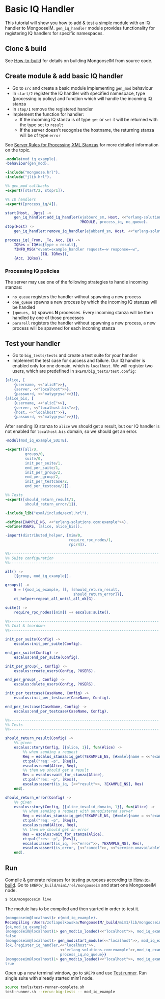 # Basic IQ Handler

This tutorial will show you how to add & test a simple module with an IQ
handler to MongooseIM.
`gen_iq_handler` module provides functionality for registering IQ
handlers for specific namespaces.


## Clone & build

See [How-to-build](../../user-guide/How-to-build) for details on building MongooseIM
from source code.


## Create module & add basic IQ handler

* Go to `src` and create a basic module implementing `gen_mod` behaviour
* In `start/2` register the IQ handler with specified namespace, type
  (processing iq policy) and function which will handle the incoming IQ stanza
* In `stop/1` remove the registered handler
* Implement the function for handler:
    * If the incoming IQ stanza is of type `get` or `set` it will be
      returned with the type set to `result`
    * If the server doesn't recognise the hostname, the returning stanza
      will be of type `error`

See [Server Rules for Processing XML Stanzas](https://tools.ietf.org/html/rfc6120#section-10) for more
detailed information on the topic.

```erlang
-module(mod_iq_example).
-behaviour(gen_mod).

-include("mongoose.hrl").
-include("jlib.hrl").

%% gen_mod callbacks
-export([start/2, stop/1]).

%% IQ handlers
-export([process_iq/4]).

start(Host, _Opts) ->
    gen_iq_handler:add_iq_handler(ejabberd_sm, Host, <<"erlang-solutions.com:example">>,
                                  ?MODULE, process_iq, no_queue).
stop(Host) ->
    gen_iq_handler:remove_iq_handler(ejabberd_sm, Host, <<"erlang-solutions.com:example">>).

process_iq(_From, _To, Acc, IQ) ->
    IQRes = IQ#iq{type = result},
    ?INFO_MSG("event=example_handler request=~w response=~w", 
                [IQ, IQRes]),
    {Acc, IQRes}.
```


### Processing IQ policies

The server may use one of the following strategies to handle incoming stanzas:

* `no_queue` registers the handler without spawning a new process
* `one_queue` spawns a new process by which the incoming IQ stanzas will
  be handled
* `{queues, N}` spawns **N** processes. Every incoming stanza will be then
  handled by one of those processes
* `pararell` registers the handler without spawning a new process, a new process will be spawned
  for each incoming stanza

## Test your handler

* Go to `big_tests/tests` and create a test suite for your handler
* Implement the test case for success and failure. Our IQ handler is
  enabled only for one domain, which is `localhost`. We will register two
users, which are predefined in `$REPO/big_tests/test.config`:

```erlang
{alice, [
    {username, <<"alicE">>},
    {server, <<"localhost">>},
    {password, <<"matygrysa">>}]},
{alice_bis, [
    {username, <<"alicE">>},
    {server, <<"localhost.bis">>},
    {host, <<"localhost">>},
    {password, <<"matygrysa">>}]},
```
After sending IQ stanza to `alice` we should get a result, but our IQ
handler is not enabled for `localhost.bis` domain, so we should get an
error.

```erlang
-modul(mod_iq_example_SUITE).

-export([all/0,
         groups/0,
         suite/0,
         init_per_suite/1,
         end_per_suite/1,
         init_per_group/2,
         end_per_group/2,
         init_per_testcase/2,
         end_per_testcase/2]).

%% Tests
-export([should_return_result/1,
         should_return_error/1]).

-include_lib("exml/include/exml.hrl").

-define(EXAMPLE_NS, <<"erlang-solutions.com:example">>).
-define(USERS, [alice, alice_bis]).

-import(distributed_helper, [mim/0,
                             require_rpc_nodes/1,
                             rpc/4]).

%%--------------------------------------------------------------------
%% Suite configuration
%%--------------------------------------------------------------------

all() ->
    [{group, mod_iq_example}].

groups() ->
    G = [{mod_iq_example, [], [should_return_result,
                               should_return_error]}],
    ct_helper:repeat_all_until_all_ok(G).

suite() ->
    require_rpc_nodes([mim]) ++ escalus:suite().

%%--------------------------------------------------------------------
%% Init & teardown
%%--------------------------------------------------------------------

init_per_suite(Config) ->
    escalus:init_per_suite(Config).

end_per_suite(Config) ->
    escalus:end_per_suite(Config).

init_per_group(_, Config) ->
    escalus:create_users(Config, ?USERS).

end_per_group(_, Config) ->
    escalus:delete_users(Config, ?USERS).

init_per_testcase(CaseName, Config) ->
    escalus:init_per_testcase(CaseName, Config).

end_per_testcase(CaseName, Config) ->
    escalus:end_per_testcase(CaseName, Config).

%%--------------------------------------------------------------------
%% Tests
%%--------------------------------------------------------------------

should_return_result(Config) ->
    %% given
    escalus:story(Config, [{alice, 1}], fun(Alice) ->
        %% when sending a request
        Req = escalus_stanza:iq_get(?EXAMPLE_NS, [#xmlel{name = <<"example">>}]),
        ct:pal("req: ~p", [Req]),
        escalus:send(Alice, Req),
        %% then we should get a result
        Res = escalus:wait_for_stanza(Alice),
        ct:pal("res: ~p", [Res]),
        escalus:assert(is_iq, [<<"result">>, ?EXAMPLE_NS], Res)
    end).

should_return_error(Config) ->
    %% given
    escalus:story(Config, [{alice_invalid_domain, 1}], fun(Alice) ->
        %% when sending a request with unregistered server
        Req = escalus_stanza:iq_get(?EXAMPLE_NS, [#xmlel{name = <<"example">>}]),
        ct:pal("req: ~p", [Req]),
        escalus:send(Alice, Req),
        %% then we should get an error
        Res = escalus:wait_for_stanza(Alice),
        ct:pal("res: ~p", [Res]),
        escalus:assert(is_iq, [<<"error">>, ?EXAMPLE_NS], Res),
        escalus:assert(is_error, [<<"cancel">>, <<"service-unavailable">>], Res)
    end).
```


## Run

Compile & generate releases for testing purposes according to
[How-to-build](../../user-guide/How-to-build/#building-the-testing-target-and-running-tests).
Go to `$REPO/_build/mim1/rel/mongooseim` and start one MongooseIM node.

```bash
$ bin/mongooseim live
```

The module has to be compiled and then started in order to test it.

```erlang
(mongooseim@localhost)> c(mod_iq_example).
Recompiling /Users/zofiapolkowska/MongooseIM/_build/mim1/lib/mongooseim/src/mod_iq_example.erl
{ok,mod_iq_example}
(mongooseim@localhost)1> gen_mod:is_loaded(<<"localhost">>, mod_iq_example).
false
(mongooseim@localhost)> gen_mod:start_module(<<"localhost">>, mod_iq_example, [no_opts]).
{ok,{register_iq_handler,<<"localhost">>,
                         <<"erlang-solutions.com:example">>,mod_iq_example,
                         process_iq,no_queue}}
(mongooseim@localhost)1> gen_mod:is_loaded(<<"localhost">>, mod_iq_example).
true
```

Open up a new terminal window, go to `$REPO` and use [Test runner](Testing-MongooseIM).
Run single suite with already started mim1 node.

```bash
source tools/test-runner-complete.sh
test-runner.sh --rerun-big-tests -- mod_iq_example
```
